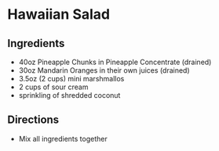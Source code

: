 # Hawaiian Salad

## Ingredients
 - 40oz Pineapple Chunks in Pineapple Concentrate (drained)
 - 30oz Mandarin Oranges in their own juices (drained)
 - 3.5oz (2 cups) mini marshmallos
 - 2 cups of sour cream
 - sprinkling of shredded coconut 
 
 ## Directions
  - Mix all ingredients together
